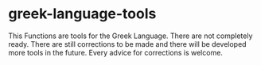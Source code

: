 # greek-language-tools
This Functions are tools for the Greek Language. There are not completely ready. 
There are still corrections to be made and there will be developed more tools in the future.
Every advice for corrections is welcome.
